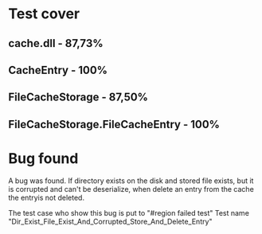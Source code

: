 # Test cover 
 
## cache.dll -                       87,73% 
	
## CacheEntry<T> -                   100%
## FileCacheStorage - 	             87,50%
## FileCacheStorage.FileCacheEntry - 100%

# Bug found

A bug was found. If directory exists on the disk and stored file exists, but it is corrupted and can't be deserialize,
when delete an entry from the cache the entryis not deleted.

The test case who show this bug is put to "#region failed test" 
Test name "Dir_Exist_File_Exist_And_Corrupted_Store_And_Delete_Entry"
    